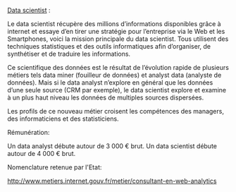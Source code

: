 [Data scientist](jobs/data_scientist.md) : 

Le data scientist récupère des millions d’informations disponibles grâce à internet et essaye d’en tirer une stratégie pour l’entreprise via le Web et les Smartphones, voici la mission principale du data scientist.
Tous utilisent des techniques statistiques et des outils informatiques afin d’organiser, de synthétiser et de traduire les informations.

Ce scientifique des données est le résultat de l’évolution rapide de plusieurs métiers tels data miner (fouilleur de données) et analyst data (analyste de données).
Mais si le data analyst n’explore en général que les données d’une seule source (CRM par exemple), le data scientist explore et examine à un plus haut niveau les données de multiples sources dispersées. 

Les profils de ce nouveau métier croisent les compétences des managers, des informaticiens et des statisticiens.


Rémunération: 

Un data analyst débute autour de 3 000 € brut.
Un data scientist débute autour de 4 000 € brut.


Nomenclature retenue par l'Etat: 

http://www.metiers.internet.gouv.fr/metier/consultant-en-web-analytics